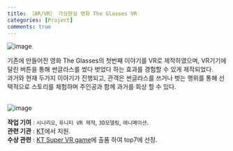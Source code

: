 ```yaml
---
title: ［AR/VR］ 가상현실 영화 The Glasses VR
categories: [Project]
comments: true
---
```

![image](https://user-images.githubusercontent.com/55519519/126888951-46bb2883-74e0-4dd1-a7c0-f3a6a39105ae.png)

기존에 만들어진 영화 The Glasses의 첫번째 이야기를 VR로 제작하였으며, VR기기에 달린 버튼을 통해 썬글라스를 썼다 벗었다 하는 효과를 경험할 수 있게 제작되었다.<br> 
과거와 현재 두가지 이야기가 진행되고, 관객은 썬글라스를 쓰거나 벗는 행위를 통해 선택적으로 스토리를 체험하며 주인공과 함께 과거를 회상 할 수 있다.<br><br>

![image](https://user-images.githubusercontent.com/55519519/126888945-1a65c3f1-a507-4b56-9912-7924416ab626.png)

<b>작업 기여</b> : `시나리오`, `유니티 VR 제작`, `3D모델링`, `애니메이션`.  <br>
<b>관련 기관</b> : [KT]에서 지원.<br>
<b>수상 관련</b> : [KT Super VR game]에 출품 하여 top7에 선정.<br>

[KT]:                 https://www.kt.com/
[KT Super VR game]:      http://www.ktsupervr.co.kr/sv/service_2.html
